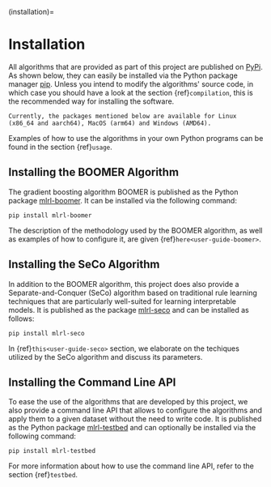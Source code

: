 (installation)=

# Installation

All algorithms that are provided as part of this project are published on [PyPi](https://pypi.org/). As shown below, they can easily be installed via the Python package manager [pip](<https://en.wikipedia.org/wiki/Pip_(package_manager)>). Unless you intend to modify the algorithms' source code, in which case you should have a look at the section {ref}`compilation`, this is the recommended way for installing the software.

```{note}
Currently, the packages mentioned below are available for Linux (x86_64 and aarch64), MacOS (arm64) and Windows (AMD64).
```

Examples of how to use the algorithms in your own Python programs can be found in the section {ref}`usage`.

## Installing the BOOMER Algorithm

The gradient boosting algorithm BOOMER is published as the Python package [mlrl-boomer](https://pypi.org/project/mlrl-boomer/). It can be installed via the following command:

```text
pip install mlrl-boomer
```

The description of the methodology used by the BOOMER algorithm, as well as examples of how to configure it, are given {ref}`here<user-guide-boomer>`.

## Installing the SeCo Algorithm

In addition to the BOOMER algorithm, this project does also provide a Separate-and-Conquer (SeCo) algorithm based on traditional rule learning techniques that are particularly well-suited for learning interpretable models. It is published as the package [mlrl-seco](https://pypi.org/project/mlrl-seco/) and can be installed as follows:

```text
pip install mlrl-seco
```

In {ref}`this<user-guide-seco>` section, we elaborate on the techiques utilized by the SeCo algorithm and discuss its parameters.

## Installing the Command Line API

To ease the use of the algorithms that are developed by this project, we also provide a command line API that allows to configure the algorithms and apply them to a given dataset without the need to write code. It is published as the Python package [mlrl-testbed](https://pypi.org/project/mlrl-testbed/) and can optionally be installed via the following command:

```text
pip install mlrl-testbed
```

For more information about how to use the command line API, refer to the section {ref}`testbed`.
